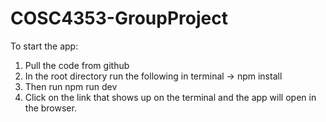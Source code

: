 # COSC4353-GroupProject

To start the app:
1. Pull the code from github
2. In the root directory run the following in terminal -> npm install
3. Then run  npm run dev
4. Click on the link that shows up on the terminal  and the app will open in the browser.
